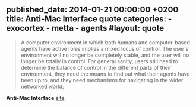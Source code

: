 published_date: 2014-01-21 00:00:00 +0200
title: Anti-Mac Interface quote
categories:
    - exocortex
    - metta
    - agents
#layout: quote
---
> A computer environment in which both humans and computer-based agents have active roles implies a mixed locus of control. The user's environment will no longer be completely stable, and the user will no longer be totally in control. For general sanity, users still need to determine the balance of control in the different parts of their environment, they need the means to find out what their agents have been up to, and they need mechanisms for navigating in the wider networked world;

**Anti-Mac Interface** [site](http://www.nngroup.com/articles/anti-mac-interface/)
